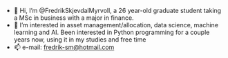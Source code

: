 - 👋 Hi, I’m @FredrikSkjevdalMyrvoll, a 26 year-old graduate student taking a MSc in business with a major in finance.
- 👀 I’m interested in asset management/allocation, data science, machine learning and AI. Been interested in Python programming for a couple years now, using it in my studies and free time
- 📫 e-mail: fredrik-sm@hotmail.com

<!---
FredrikSkjevdalMyrvoll/FredrikSkjevdalMyrvoll is a ✨ special ✨ repository because its `README.md` (this file) appears on your GitHub profile.
You can click the Preview link to take a look at your changes.
--->
